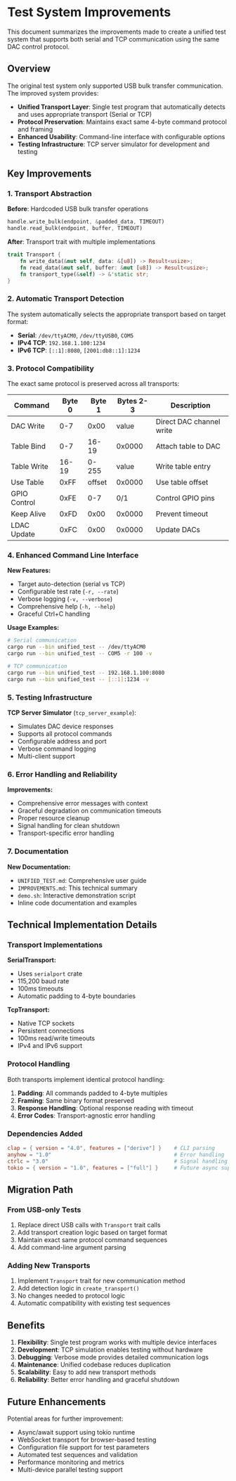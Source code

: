 # Test System Improvements

This document summarizes the improvements made to create a unified test system that supports both serial and TCP communication using the same DAC control protocol.

## Overview

The original test system only supported USB bulk transfer communication. The improved system provides:

- **Unified Transport Layer**: Single test program that automatically detects and uses appropriate transport (Serial or TCP)
- **Protocol Preservation**: Maintains exact same 4-byte command protocol and framing
- **Enhanced Usability**: Command-line interface with configurable options
- **Testing Infrastructure**: TCP server simulator for development and testing

## Key Improvements

### 1. Transport Abstraction

**Before**: Hardcoded USB bulk transfer operations
```rust
handle.write_bulk(endpoint, &padded_data, TIMEOUT)
handle.read_bulk(endpoint, buffer, TIMEOUT)
```

**After**: Transport trait with multiple implementations
```rust
trait Transport {
    fn write_data(&mut self, data: &[u8]) -> Result<usize>;
    fn read_data(&mut self, buffer: &mut [u8]) -> Result<usize>;
    fn transport_type(&self) -> &'static str;
}
```

### 2. Automatic Transport Detection

The system automatically selects the appropriate transport based on target format:

- **Serial**: `/dev/ttyACM0`, `/dev/ttyUSB0`, `COM5`
- **IPv4 TCP**: `192.168.1.100:1234`
- **IPv6 TCP**: `[::1]:8080`, `[2001:db8::1]:1234`

### 3. Protocol Compatibility

The exact same protocol is preserved across all transports:

| Command | Byte 0 | Byte 1 | Bytes 2-3 | Description |
|---------|--------|--------|-----------|-------------|
| DAC Write | 0-7 | 0x00 | value | Direct DAC channel write |
| Table Bind | 0-7 | 16-19 | 0x0000 | Attach table to DAC |
| Table Write | 16-19 | 0-255 | value | Write table entry |
| Use Table | 0xFF | offset | 0x0000 | Use table offset |
| GPIO Control | 0xFE | 0-7 | 0/1 | Control GPIO pins |
| Keep Alive | 0xFD | 0x00 | 0x0000 | Prevent timeout |
| LDAC Update | 0xFC | 0x00 | 0x0000 | Update DACs |

### 4. Enhanced Command Line Interface

**New Features:**
- Target auto-detection (serial vs TCP)
- Configurable test rate (`-r, --rate`)
- Verbose logging (`-v, --verbose`)
- Comprehensive help (`-h, --help`)
- Graceful Ctrl+C handling

**Usage Examples:**
```bash
# Serial communication
cargo run --bin unified_test -- /dev/ttyACM0
cargo run --bin unified_test -- COM5 -r 100 -v

# TCP communication
cargo run --bin unified_test -- 192.168.1.100:8080
cargo run --bin unified_test -- [::1]:1234 -v
```

### 5. Testing Infrastructure

**TCP Server Simulator** (`tcp_server_example`):
- Simulates DAC device responses
- Supports all protocol commands
- Configurable address and port
- Verbose command logging
- Multi-client support

### 6. Error Handling and Reliability

**Improvements:**
- Comprehensive error messages with context
- Graceful degradation on communication timeouts
- Proper resource cleanup
- Signal handling for clean shutdown
- Transport-specific error handling

### 7. Documentation

**New Documentation:**
- `UNIFIED_TEST.md`: Comprehensive user guide
- `IMPROVEMENTS.md`: This technical summary
- `demo.sh`: Interactive demonstration script
- Inline code documentation and examples

## Technical Implementation Details

### Transport Implementations

**SerialTransport:**
- Uses `serialport` crate
- 115,200 baud rate
- 100ms timeouts
- Automatic padding to 4-byte boundaries

**TcpTransport:**
- Native TCP sockets
- Persistent connections
- 100ms read/write timeouts  
- IPv4 and IPv6 support

### Protocol Handling

Both transports implement identical protocol handling:
1. **Padding**: All commands padded to 4-byte multiples
2. **Framing**: Same binary format preserved
3. **Response Handling**: Optional response reading with timeout
4. **Error Codes**: Transport-agnostic error handling

### Dependencies Added

```toml
clap = { version = "4.0", features = ["derive"] }    # CLI parsing
anyhow = "1.0"                                       # Error handling
ctrlc = "3.0"                                        # Signal handling
tokio = { version = "1.0", features = ["full"] }     # Future async support
```

## Migration Path

### From USB-only Tests
1. Replace direct USB calls with `Transport` trait calls
2. Add transport creation logic based on target format
3. Maintain exact same protocol command sequences
4. Add command-line argument parsing

### Adding New Transports
1. Implement `Transport` trait for new communication method
2. Add detection logic in `create_transport()`
3. No changes needed to protocol logic
4. Automatic compatibility with existing test sequences

## Benefits

1. **Flexibility**: Single test program works with multiple device interfaces
2. **Development**: TCP simulation enables testing without hardware
3. **Debugging**: Verbose mode provides detailed communication logs
4. **Maintenance**: Unified codebase reduces duplication
5. **Scalability**: Easy to add new transport methods
6. **Reliability**: Better error handling and graceful shutdown

## Future Enhancements

Potential areas for further improvement:
- Async/await support using tokio runtime
- WebSocket transport for browser-based testing
- Configuration file support for test parameters
- Automated test sequences and validation
- Performance monitoring and metrics
- Multi-device parallel testing support